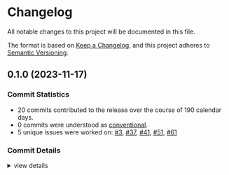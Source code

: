 # Changelog

All notable changes to this project will be documented in this file.

The format is based on [Keep a Changelog](https://keepachangelog.com/en/1.0.0/),
and this project adheres to [Semantic Versioning](https://semver.org/spec/v2.0.0.html).

## 0.1.0 (2023-11-17)

### Commit Statistics

<csr-read-only-do-not-edit/>

 - 20 commits contributed to the release over the course of 190 calendar days.
 - 0 commits were understood as [conventional](https://www.conventionalcommits.org).
 - 5 unique issues were worked on: [#3](https://github.com/giangndm/8xFF-decentralized-sdn/issues/3), [#37](https://github.com/giangndm/8xFF-decentralized-sdn/issues/37), [#41](https://github.com/giangndm/8xFF-decentralized-sdn/issues/41), [#51](https://github.com/giangndm/8xFF-decentralized-sdn/issues/51), [#61](https://github.com/giangndm/8xFF-decentralized-sdn/issues/61)

### Commit Details

<csr-read-only-do-not-edit/>

<details><summary>view details</summary>

 * **[#3](https://github.com/giangndm/8xFF-decentralized-sdn/issues/3)**
    - Key value service ([`4ebdc54`](https://github.com/giangndm/8xFF-decentralized-sdn/commit/4ebdc544bc4ae3acfa0e1bcf5a04219d7b017d92))
 * **[#37](https://github.com/giangndm/8xFF-decentralized-sdn/issues/37)**
    - Update testing for bus impl ([`b0ce07c`](https://github.com/giangndm/8xFF-decentralized-sdn/commit/b0ce07c539961f3e1a4df637e78fc9f873dd3a76))
 * **[#41](https://github.com/giangndm/8xFF-decentralized-sdn/issues/41)**
    - Update support for SDK Internal events, And added some unit tests for Network internal ([`0448da6`](https://github.com/giangndm/8xFF-decentralized-sdn/commit/0448da6564d3bd6967c5d07beb3f83d6388c694c))
 * **[#51](https://github.com/giangndm/8xFF-decentralized-sdn/issues/51)**
    - Update documents for core and network package ([`4edb1c6`](https://github.com/giangndm/8xFF-decentralized-sdn/commit/4edb1c6ea21d274b1a28d82ee35cebc5fcaeb3cd))
 * **[#61](https://github.com/giangndm/8xFF-decentralized-sdn/issues/61)**
    - Rename package to atm0s-sdn ([`d6e3db7`](https://github.com/giangndm/8xFF-decentralized-sdn/commit/d6e3db7651f95244707b555aac24f89e5634d3ef))
 * **Uncategorized**
    - Adjusting changelogs prior to release of atm0s-sdn-multiaddr v0.1.0, atm0s-sdn-identity v0.1.0, atm0s-sdn-router v0.1.0, atm0s-sdn-utils v0.1.0, atm0s-sdn-network v0.1.0, atm0s-sdn-key-value v0.1.0, atm0s-sdn-layers-spread-router v0.1.0, atm0s-sdn-layers-spread-router-sync v0.1.0, atm0s-sdn-manual-discovery v0.1.0, atm0s-sdn-pub-sub v0.1.0, atm0s-sdn-transport-tcp v0.1.0, atm0s-sdn-transport-udp v0.1.0, atm0s-sdn v0.1.0 ([`4523bc9`](https://github.com/giangndm/8xFF-decentralized-sdn/commit/4523bc917b1e6341d1013e9c7fa842f0da3fdf34))
    - Added change log ([`6884653`](https://github.com/giangndm/8xFF-decentralized-sdn/commit/688465352f25b0c9f511e6622c3272cd3bd00c87))
    - Remove publish = false ([`64288da`](https://github.com/giangndm/8xFF-decentralized-sdn/commit/64288da53606750e61ad0c09bccd10fb0c1c83b2))
    - Merge pull request #1 from bluesea-network/refactor-network ([`f7c586e`](https://github.com/giangndm/8xFF-decentralized-sdn/commit/f7c586ed9ccbc33673792b6db33c3a0f3bc68049))
    - Fixing some clippy ([`1be4e8e`](https://github.com/giangndm/8xFF-decentralized-sdn/commit/1be4e8e7fb22275f038764c0827d65a22090a228))
    - Fixing test errors ([`5fba545`](https://github.com/giangndm/8xFF-decentralized-sdn/commit/5fba5456d38c5a7e8fe2d6aaa2d4f61940990e45))
    - Fixing build ([`8e125e3`](https://github.com/giangndm/8xFF-decentralized-sdn/commit/8e125e3daa5bc8132901b9984e3ed356c7fb39cf))
    - Change format for longer max line width for better reading ([`c5ae763`](https://github.com/giangndm/8xFF-decentralized-sdn/commit/c5ae7631e396a640bb122750b82ca1c201f3f19b))
    - Temp fixing router and mock for key_value ([`1eda0cd`](https://github.com/giangndm/8xFF-decentralized-sdn/commit/1eda0cda7b8a631edf66f9d664b1b6c4b5b85490))
    - Added fast_path_route and example ([`f5cb8f1`](https://github.com/giangndm/8xFF-decentralized-sdn/commit/f5cb8f1eb10ff2abc367b01e90eb8baffef48660))
    - Refactor conn_id ([`fd6740c`](https://github.com/giangndm/8xFF-decentralized-sdn/commit/fd6740c80550a067b0bdab93bcc81bbb8a2735ec))
    - Added router ([`5d5aa86`](https://github.com/giangndm/8xFF-decentralized-sdn/commit/5d5aa862256b4e6443ad698e4fcc3bebfe30f24b))
    - Fmt ([`71a3c76`](https://github.com/giangndm/8xFF-decentralized-sdn/commit/71a3c761a433b9e610e9cbe29444053ed0f6bd7b))
    - Added origin router from sdn-v3 ([`dc860b4`](https://github.com/giangndm/8xFF-decentralized-sdn/commit/dc860b48a08fe92a879a62599e30f907400de1b9))
    - Init ([`52a6bd6`](https://github.com/giangndm/8xFF-decentralized-sdn/commit/52a6bd62eeb453648d60d57e1f771e40cf83be51))
</details>

